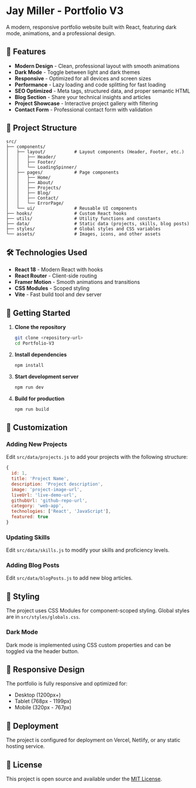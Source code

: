 # Jay Miller - Portfolio V3

A modern, responsive portfolio website built with React, featuring dark mode, animations, and a professional design.

## 🚀 Features

- **Modern Design** - Clean, professional layout with smooth animations
- **Dark Mode** - Toggle between light and dark themes
- **Responsive** - Optimized for all devices and screen sizes
- **Performance** - Lazy loading and code splitting for fast loading
- **SEO Optimized** - Meta tags, structured data, and proper semantic HTML
- **Blog Section** - Share your technical insights and articles
- **Project Showcase** - Interactive project gallery with filtering
- **Contact Form** - Professional contact form with validation

## 📁 Project Structure

```
src/
├── components/
│   ├── layout/           # Layout components (Header, Footer, etc.)
│   │   ├── Header/
│   │   ├── Footer/
│   │   └── LoadingSpinner/
│   ├── pages/            # Page components
│   │   ├── Home/
│   │   ├── About/
│   │   ├── Projects/
│   │   ├── Blog/
│   │   ├── Contact/
│   │   └── ErrorPage/
│   └── ui/               # Reusable UI components
├── hooks/                # Custom React hooks
├── utils/                # Utility functions and constants
├── data/                 # Static data (projects, skills, blog posts)
├── styles/               # Global styles and CSS variables
└── assets/               # Images, icons, and other assets
```

## 🛠️ Technologies Used

- **React 18** - Modern React with hooks
- **React Router** - Client-side routing
- **Framer Motion** - Smooth animations and transitions
- **CSS Modules** - Scoped styling
- **Vite** - Fast build tool and dev server

## 🚀 Getting Started

1. **Clone the repository**

   ```bash
   git clone <repository-url>
   cd Portfolio-V3
   ```

2. **Install dependencies**

   ```bash
   npm install
   ```

3. **Start development server**

   ```bash
   npm run dev
   ```

4. **Build for production**
   ```bash
   npm run build
   ```

## 📝 Customization

### Adding New Projects

Edit `src/data/projects.js` to add your projects with the following structure:

```javascript
{
  id: 1,
  title: 'Project Name',
  description: 'Project description',
  image: 'project-image-url',
  liveUrl: 'live-demo-url',
  githubUrl: 'github-repo-url',
  category: 'web-app',
  technologies: ['React', 'JavaScript'],
  featured: true
}
```

### Updating Skills

Edit `src/data/skills.js` to modify your skills and proficiency levels.

### Adding Blog Posts

Edit `src/data/blogPosts.js` to add new blog articles.

## 🎨 Styling

The project uses CSS Modules for component-scoped styling. Global styles are in `src/styles/globals.css`.

### Dark Mode

Dark mode is implemented using CSS custom properties and can be toggled via the header button.

## 📱 Responsive Design

The portfolio is fully responsive and optimized for:

- Desktop (1200px+)
- Tablet (768px - 1199px)
- Mobile (320px - 767px)

## 🚀 Deployment

The project is configured for deployment on Vercel, Netlify, or any static hosting service.

## 📄 License

This project is open source and available under the [MIT License](LICENSE).

